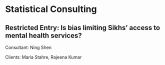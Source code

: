 # Statistical Consulting
## Restricted Entry: Is bias limiting Sikhs’ access to mental health services?

Consultant: Ning Shen

Clients: Maria Stahre, Rajeena Kumar
